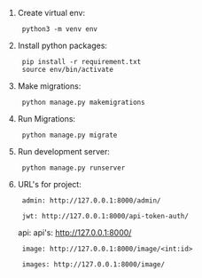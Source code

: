 1) Create virtual env:

        python3 -m venv env


2) Install python packages:

        pip install -r requirement.txt
        source env/bin/activate

3) Make migrations:

        python manage.py makemigrations

4) Run Migrations:

        python manage.py migrate

5) Run development server:

        python manage.py runserver

6) URL's for project:

        admin: http://127.0.0.1:8000/admin/
    
        jwt: http://127.0.0.1:8000/api-token-auth/
    
    api: 
        api's: http://127.0.0.1:8000/
        
        image: http://127.0.0.1:8000/image/<int:id>
        
        images: http://127.0.0.1:8000/image/
